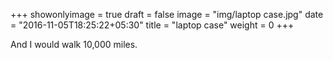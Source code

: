 +++
showonlyimage = true
draft = false
image = "img/laptop case.jpg"
date = "2016-11-05T18:25:22+05:30"
title = "laptop case"
weight = 0
+++

And I would walk 10,000 miles.


